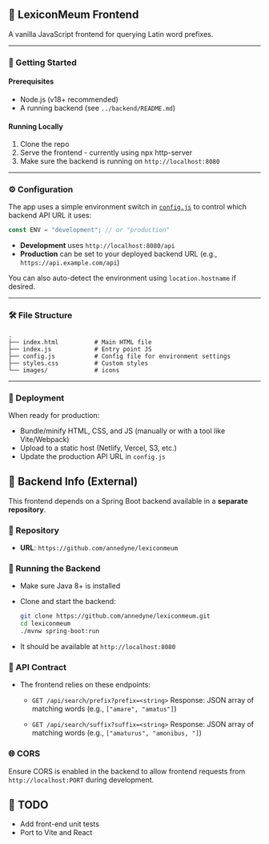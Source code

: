 ## 📘 LexiconMeum Frontend

A vanilla JavaScript frontend for querying Latin word prefixes.

---

### 🚀 Getting Started

#### Prerequisites

* Node.js (v18+ recommended)
* A running backend (see `../backend/README.md`)

#### Running Locally

1. Clone the repo
2. Serve the frontend - currently using npx http-server
3. Make sure the backend is running on `http://localhost:8080`

---

### ⚙️ Configuration

The app uses a simple environment switch in [`config.js`](./config.js) to control which backend API URL it uses:

```js
const ENV = "development"; // or "production"
```

* **Development** uses `http://localhost:8080/api`
* **Production** can be set to your deployed backend URL (e.g., `https://api.example.com/api`)

You can also auto-detect the environment using `location.hostname` if desired.

---

### 🛠 File Structure

```
.
├── index.html          # Main HTML file
├── index.js            # Entry point JS
├── config.js           # Config file for environment settings
├── styles.css          # Custom styles
└── images/             # icons
```

---

### 📆 Deployment

When ready for production:

* Bundle/minify HTML, CSS, and JS (manually or with a tool like Vite/Webpack)
* Upload to a static host (Netlify, Vercel, S3, etc.)
* Update the production API URL in `config.js`



## 🔗 Backend Info (External)

This frontend depends on a Spring Boot backend available in a **separate repository**.

### 📍 Repository

* **URL**: `https://github.com/annedyne/lexiconmeum`

### 🚀 Running the Backend

* Make sure Java 8+ is installed
* Clone and start the backend:

  ```bash
  git clone https://github.com/annedyne/lexiconmeum.git
  cd lexiconmeum
  ./mvnw spring-boot:run
  ```
* It should be available at `http://localhost:8080`

### 🔄 API Contract

* The frontend relies on these endpoints:
  - `GET /api/search/prefix?prefix=<string>`
  Response: JSON array of matching words (e.g., `["amare", "amatus"]`)

  - `GET /api/search/suffix?suffix=<string>`
   Response: JSON array of matching words (e.g., `["amaturus", "amonibus, "]`)

### 🌐 CORS

Ensure CORS is enabled in the backend to allow frontend requests from `http://localhost:PORT` during development.


## 🧪 TODO

* Add front-end unit tests
* Port to Vite and React


